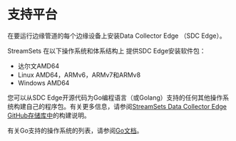 # 支持平台

在要运行边缘管道的每个边缘设备上安装Data Collector Edge （SDC Edge）。

StreamSets 在以下操作系统和体系结构上 提供SDC Edge安装软件包：

- 达尔文AMD64
- Linux AMD64，ARMv6，ARMv7和ARMv8
- Windows AMD64

您可以从SDC Edge开源代码为Go编程语言（或Golang）支持的任何其他操作系统构建自己的程序包。有关更多信息，请参阅[StreamSets Data Collector Edge GitHub存储库中](https://github.com/streamsets/datacollector-edge/blob/master/BUILD.md)的构建说明。

有关Go支持的操作系统的列表，请参阅[Go文档](https://golang.org/doc/install/source#environment)。